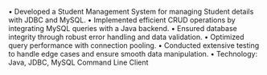 • Developed a Student Management System for managing Student details with JDBC and MySQL.
• Implemented efficient CRUD operations by integrating MySQL queries with a Java backend.
• Ensured database integrity through robust error handling and data validation.
• Optimized query performance with connection pooling.
• Conducted extensive testing to handle edge cases and ensure smooth data manipulation.
• Technology: Java, JDBC, MySQL Command Line Client
